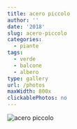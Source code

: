 ```yaml
---
title: acero piccolo
author: ''
date: '2018'
slug: acero-piccolo
categories:
  - piante
tags:
  - verde
  - balcone
  - albero
type: gallery
url: /photos
maxWidth: 800x
clickablePhotos: no
---
```

![acero piccolo](/piante/2019-10-31-acero-piccolo_files/20191030_105524.jpg)